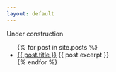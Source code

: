 ```yaml
---
layout: default
---
```


<meta name="twitter:card" content="summary" />
<meta name="twitter:site" content="@OMGerdts" />
<meta name="twitter:title" content="Virtually Anything" />
<meta name="twitter:description" content="Musings on virtualization and other
stuff" />
<meta name="twitter:image" content="https://mgerdts.github.io/desktop.jpg" />

Under construction

<ul>
  {% for post in site.posts %}
    <li>
      <a href="{{ post.url }}">{{ post.title }}</a>
      {{ post.excerpt }}
    </li>
  {% endfor %}
</ul>
